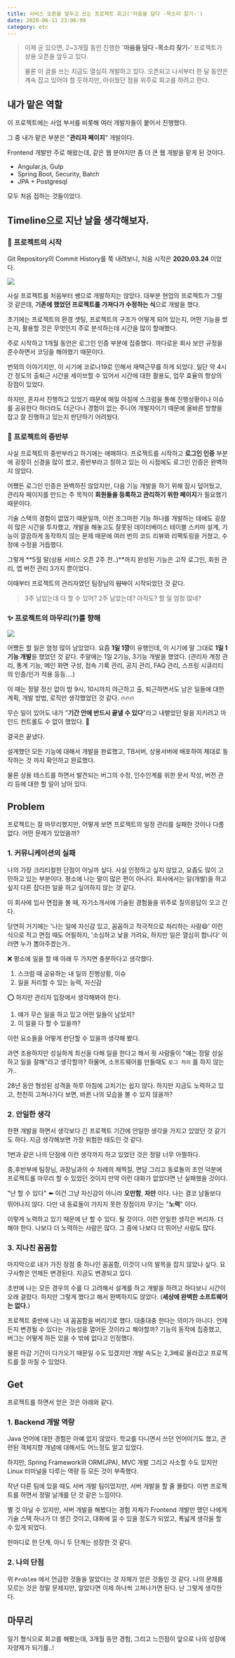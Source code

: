 ```yaml
---
title: 서비스 오픈을 앞두고 쓰는 프로젝트 회고('마음을 담다 -목소리 찾기-')
date: 2020-06-11 23:06:99
category: etc
---
```


> 이제 곧 있으면, 2~3개월 동안 진행한 '**마음을 담다 -목소리 찾기-**' 프로젝트가 상용 오픈을 앞두고 있다.
>
> 물론 이 글을 쓰는 지금도 열심히 개발하고 있다. 오픈되고 나서부터 한 달 동안은 계속 잡고 있어야 할 듯하지만, 아쉬웠던 점을 위주로 회고를 하려고 한다.

## 내가 맡은 역할

 이 프로젝트에는 사업 부서를 비롯해 여러 개발자들이 붙어서 진행했다.

그 중 내가 맡은 부분은 "**관리자 페이지**" 개발이다.

Frontend 개발만 주로 해왔는데, 같은 웹 분야지만 좀 더 큰 웹 개발을 맡게 된 것이다.

- Angular.js, Gulp
- Spring Boot, Security, Batch
- JPA + Postgresql

모두 처음 접하는 것들이었다. 



## Timeline으로 지난 날을 생각해보자.

### :tada: 프로젝트의 시작

Git Repository의 Commit History를 쭉 내려보니, 처음 시작은 **2020.03.24** 이었다.

<img src="./img/etc-review-initial-commit.png"/>

<br />

사실 프로젝트를 처음부터 쌩으로 개발하지는 않았다. 대부분 현업의 프로젝트가 그럴 것 같은데, **기존에 했었던 프로젝트를 가져다가 수정하는 식**으로 개발을 했다.

초기에는 프로젝트의 환경 셋팅, 프로젝트의 구조가 어떻게 되어 있는지, 어떤 기능을 썼는지, 활용할 것은 무엇인지 주로 분석하는데 시간을 많이 할애했다.

주로 시작하고 1개월 동안은 로그인 인증 부분에 집중했다. 까다로운 회사 보안 규정을 준수하면서 코딩을 해야했기 때문이다. 

번외의 이야기지만, 이 시기에 코로나19로 인해서 재택근무를 하게 되었다. 일단 약 4시간 정도의 출퇴근 시간을 세이브할 수 있어서 시간에 대한 활용도, 업무 효율의 향상의 장점이 있었다.

하지만, 혼자서 진행하고 있었기 때문에 매일 아침에 스크럼을 통해 진행상황이나 이슈를 공유한다 하더라도 더군다나 경험이 없는 주니어 개발자이기 때문에 올바른 방향을 잡고 잘 진행하고 있는지 판단하기 어려웠다.



### :construction: 프로젝트의 중반부

사실 프로젝트의 중반부라고 하기에는 애매하다. 프로젝트를 시작하고 **로그인 인증** 부분에 굉장히 신경을 많이 썼고, 중반부라고 칭하고 있는 이 시점에도 로그인 인증은 완벽하지 않았다.

어쨌든 로그인 인증은 완벽하진 않았지만, 다음 기능 개발을 하기 위해 잠시 덮어뒀고, 관리자 페이지를 만드는 주 목적이 **회원들을 등록하고 관리하기 위한 페이지**가 필요했기 때문이다.

기술 스택의 경험이 없었기 때문일까, 이런 조그마한 기능 하나를 개발하는 데에도 굉장히 많은 시간을 투자했고, 개발을 해놓고도 잘못된 데이터베이스 테이블 스키마 설계, 기능이 깔끔하게 동작하지 않는 문제 때문에 여러 번의 코드 리뷰와 리팩토링을 거쳤고, 수정에 수정을 거듭했다.

그렇게 **5월 말(상용 서비스 오픈 2주 전..)**까지 완성된 기능은 고작 로그인, 회원 관리, 앱 버전 관리 3가지 뿐이었다.

이때부터 프로젝트의 관리자였던 팀장님의 ~~압박~~이 시작되었던 것 같다.

> 3주 남았는데 다 할 수 있어? 2주 남았는데? 아직도? 할 일 엄청 많네?



### :sparkles: 프로젝트의 마무리(?)를 향해

<img src="./img/ggang.jpeg" />

 어쨌든 할 일은 엄청 많이 남았었다. 요즘 **1일 1깡**이 유행인데, 이 시기에 말 그대로 **1일 1기능 개발**을 했었던 것 같다. 주말에는 1일 2기능, 3기능 개발을 했었다. (관리자 계정 관리, 통계 기능, 메인 화면 구성, 접속 기록 관리, 공지 관리, FAQ 관리, 스프링 시큐리티의 인증/인가 적용 등등....)

이 때는 정말 정신 없이 밤 9시, 10시까지 야근하고 출, 퇴근하면서도 남은 일들에 대한 계획, 개발 방법, 로직만 생각했었던 것 같다. :fire::fire::fire:

무슨 일이 있어도 내가 "**기간 안에 반드시 끝낼 수 있다**"라고 내뱉었던 말을 지키려고 마인드 컨트롤도 수 없이 했었다. :muscle:

결국은 끝냈다.

설계했던 모든 기능에 대해서 개발을 완료했고, TB서버, 상용서버에 배포하여 제대로 동작하는 것 까지 확인하고 완료했다.

물론 상용 테스트를 하면서 발견되는 버그의 수정, 인수인계를 위한 문서 작성, 버전 관리 등에 대한 할 일이 남아 있다. 



## Problem

프로젝트는 잘 마무리했지만, 어떻게 보면 프로젝트의 일정 관리를 실패한 것이나 다름없다. 어떤 문제가 있었을까?

### 1. 커뮤니케이션의 실패

나의 가장 크리티컬한 단점이 아닐까 싶다. 사실 인정하고 싶지 않았고, 요즘도 많이 고민하고 있는 부분이다. 평소에 나는 말이 많은 편이 아니다. 회사에서는 일(개발)을 하고 싶지 다른 잡다한 일을 하고 싶어하지 않는 것 같다.

이 회사에 입사 면접을 볼 때, 자기소개서에 기술된 경험들을 위주로 질의응답이 오고 간다.

당연히 거기에는 '나는 일에 자신감 있고, 꼼꼼하고 적극적으로 처리하는 사람:smile:' 이런식으로 적고 면접 때도 어필하지, '소심하고 낯을 가려요, 하지만 일은 열심히 합니다' 이러면 누가 뽑아주겠는가..

:x: 평소에 일을 할 때 아래 두 가지면 충분하다고 생각했다.

1. 스크럼 때 공유하는 내 일의 진행상황, 이슈
2. 일을 처리할 수 있는 능력, 자신감

:o: 하지만 관리자 입장에서 생각해봐야 한다.

1. 얘가 무슨 일을 하고 있고 어떤 일들이 남았지?
2. 이 일을 다 할 수 있을까?

이런 요소들을 어떻게 판단할 수 있을까 생각해 봤다.

과연 조용하지만 성실하게 최선을 다해 일을 한다고 해서 윗 사람들이 "얘는 정말 성실하고 일을 잘해"라고 생각할까? 하물며, 소프트웨어를 만들때도 `로그 처리` 를 하지 않는가..

28년 동안 형성된 성격을 하루 아침에 고치기는 쉽지 않다. 하지만 지금도 노력하고 있고, 천천히 고쳐나가다 보면, 바뀐 나의 모습을 볼 수 있지 않을까?



### 2. 안일한 생각

한편 개발을 하면서 생각보다 긴 프로젝트 기간에 안일한 생각을 가지고 있었던 것 같기도 하다. 지금 생각해보면 가장 위험한 태도인 것 같다.

1번과 같은 나의 단점에 이런 생각까지 하고 있었던 것은 정말 너무 아찔하다. 

중,후반부에 팀장님, 과장님과의 수 차례의 채찍질, 면담 그리고 동료돌의 조언 덕분에 프로젝트를 마무리 할 수 있었던 것이지 만약 이런 대화가 없었다면 난 실패했을 것이다.

"난 할 수 있다" :arrow_left: 이건 그냥 자신감이 아니라 **오만함**, **자만** 이다. 나는 결코 남들보다 뛰어나지 않다. 다만 내 동료들이 가지지 못한 장점이자 무기는 "**노력**" 이다.

이렇게 노력하고 있기 때문에 난 할 수 있다. 될 것이다. 이런 안일한 생각은 버리자. 더 해야 한다. 나보다 더 노력하는 사람은 많다. 그 중에 나보다 더 뛰어난 사람도 많다.



### 3. 지나친 꼼꼼함

마지막으로 내가 가진 장점 중 하나인 꼼꼼함, 이것이 나의 발목을 잡지 않았나 싶다. 요구사항은 언제든 변경된다. 지금도 변경되고 있다.

초반에 나는 모든 경우의 수를 다 고려해서 설계를 하고 개발을 하려고 하다보니 시간이 오래 걸렸다. 하지만 그렇게 했다고 해서 완벽하지도 않았다. (**세상에 완벽한 소프트웨어는 없다.**)

프로젝트 중반에 나는 내 꼼꼼함을 버리기로 했다. 대충대충 한다는 의미가 아니다. 언제든지 변경될 수 있다는 가능성을 열어둔 것이라고 해야할까? 기능의 동작에 집중했고, 버그는 어떻게 하든 있을 수 밖에 없다고 인정했다.

물론 마감 기간이 다가오기 때문일 수도 있겠지만 개발 속도는 2,3배로 올라갔고 프로젝트를 잘 마칠 수 있었다.



## Get

프로젝트를 하면서 얻은 것은 아래와 같다.

### 1. Backend 개발 역량

Java 언어에 대한 경험은 아예 없지 않았다. 학교를 다니면서 쓰던 언어이기도 했고, 관련된 객체지향 개념에 대해서도 어느정도 알고 있었다.

하지만, Spring Framework와 ORM(JPA), MVC 개발 그리고 사소할 수도 있지만 Linux 터미널을 다루는 역량 등 모든 것이 부족했다.

작년 다른 팀에 있을 때도 서버 개발 팀이었지만, 서버 개발을 할 줄 몰랐다. 이번 프로젝트를 하면서 정말 날개를 단 것 같은 느낌이다.

별 것 아닐 수 있지만, 서버 개발을 해봤다는 경험 자체가 Frontend 개발만 했던 나에게 기술 스택 하나가 더 생긴 것이고, 대화에 낄 수 있을 정도가 되었고, 폭넓게 생각을 할 수 있게 되었다.

한마디로 한 단계, 아니 두 단계는 성장한 것 같다.



### 2. 나의 단점

위 `Problem` 에서 언급한 것들을 알았다는 것 자체가 얻은 것들인 것 같다. 나의 문제를 모르는 것은 정말 문제지만, 알았다면 이제 하나씩 고쳐나가면 된다. 난 그렇게 생각한다.



## 마무리

일기 형식으로 회고를 해봤는데, 3개월 동안 경험, 그리고 느낀점이 앞으로 나의 성장에 자양제가 되기를..!